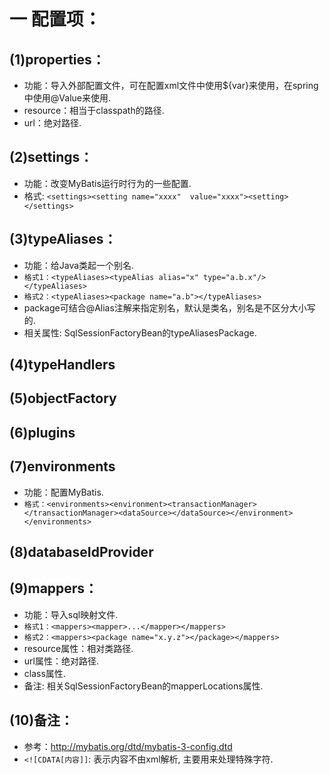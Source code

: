 # 一 配置项：
## (1)properties：
- 功能：导入外部配置文件，可在配置xml文件中使用${var}来使用，在spring中使用@Value来使用.
- resource：相当于classpath的路径.
- url：绝对路径.

## (2)settings：
- 功能：改变MyBatis运行时行为的一些配置.
- 格式: `<settings><setting name="xxxx"  value="xxxx"><setting></settings>`

## (3)typeAliases：
- 功能：给Java类起一个别名.
- `格式1：<typeAliases><typeAlias alias="x" type="a.b.x"/></typeAliases>`
- `格式2：<typeAliases><package name="a.b"></typeAliases>`
- package可结合@Alias注解来指定别名，默认是类名，别名是不区分大小写的.
- 相关属性: SqlSessionFactoryBean的typeAliasesPackage.

## (4)typeHandlers

## (5)objectFactory

## (6)plugins

## (7)environments
- 功能：配置MyBatis.
- `格式：<environments><environment><transactionManager></transactionManager><dataSource></dataSource></environment></environments>`

## (8)databaseIdProvider

## (9)mappers：
- 功能：导入sql映射文件.
- `格式1：<mappers><mapper>...</mapper></mappers>`
- `格式2：<mappers><package name="x.y.z"></package></mappers>`
- resource属性：相对类路径.
- url属性：绝对路径.
- class属性.
- 备注: 相关SqlSessionFactoryBean的mapperLocations属性.

## (10)备注：
- 参考：http://mybatis.org/dtd/mybatis-3-config.dtd
- `<![CDATA[内容]]`: 表示内容不由xml解析, 主要用来处理特殊字符.
